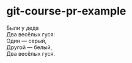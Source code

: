 # git-course-pr-example

Были у деда  
Два весёлых гуся:  
Один — серый,  
Другой — белый,  
Два весёлых гуся.  
